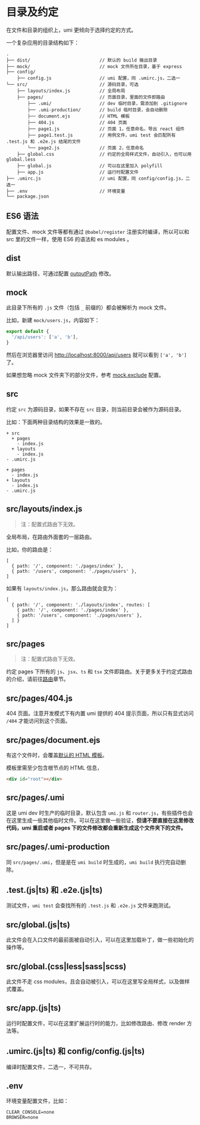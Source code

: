 # 目录及约定

在文件和目录的组织上，umi 更倾向于选择约定的方式。

一个复杂应用的目录结构如下：

```
.
├── dist/                          // 默认的 build 输出目录
├── mock/                          // mock 文件所在目录，基于 express
├── config/
    ├── config.js                  // umi 配置，同 .umirc.js，二选一
└── src/                           // 源码目录，可选
    ├── layouts/index.js           // 全局布局
    ├── pages/                     // 页面目录，里面的文件即路由
        ├── .umi/                  // dev 临时目录，需添加到 .gitignore
        ├── .umi-production/       // build 临时目录，会自动删除
        ├── document.ejs           // HTML 模板
        ├── 404.js                 // 404 页面
        ├── page1.js               // 页面 1，任意命名，导出 react 组件
        ├── page1.test.js          // 用例文件，umi test 会匹配所有 .test.js 和 .e2e.js 结尾的文件
        └── page2.js               // 页面 2，任意命名
    ├── global.css                 // 约定的全局样式文件，自动引入，也可以用 global.less
    ├── global.js                  // 可以在这里加入 polyfill
    ├── app.js                     // 运行时配置文件
├── .umirc.js                      // umi 配置，同 config/config.js，二选一
├── .env                           // 环境变量
└── package.json
```

## ES6 语法

配置文件、mock 文件等都有通过 `@babel/register` 注册实时编译，所以可以和 src 里的文件一样，使用 ES6 的语法和 es modules 。

## dist

默认输出路径，可通过配置 [outputPath](/zh/config/#outputpath) 修改。

## mock

此目录下所有的 `.js` 文件（包括 `_` 前缀的）都会被解析为 mock 文件。

比如，新建 `mock/users.js`，内容如下：

```js
export default {
  '/api/users': ['a', 'b'],
}
```

然后在浏览器里访问 [http://localhost:8000/api/users](http://localhost:8000/api/users) 就可以看到 `['a', 'b']` 了。

如果想忽略 mock 文件夹下的部分文件，参考 [mock.exclude](/zh/config/#mock-exclude) 配置。

## src

约定 `src` 为源码目录，如果不存在 `src` 目录，则当前目录会被作为源码目录。

比如：下面两种目录结构的效果是一致的。

```
+ src
  + pages
    - index.js
  + layouts
    - index.js
- .umirc.js
```

```
+ pages
  - index.js
+ layouts
  - index.js
- .umirc.js
```

## src/layouts/index.js

> 注：配置式路由下无效。

全局布局，在路由外面套的一层路由。

比如，你的路由是：

```
[
  { path: '/', component: './pages/index' },
  { path: '/users', component: './pages/users' },
]
```

如果有 `layouts/index.js`，那么路由就会变为：

```
[
  { path: '/', component: './layouts/index', routes: [
    { path: '/', component: './pages/index' },
    { path: '/users', component: './pages/users' },
  ] }
]
```

## src/pages

> 注：配置式路由下无效。

约定 pages 下所有的 `js`、`jsx`、`ts` 和 `tsx` 文件即路由。关于更多关于约定式路由的介绍，请前往[路由](/zh/guide/router.html)章节。

## src/pages/404.js

404 页面。注意开发模式下有内置 umi 提供的 404 提示页面，所以只有显式访问 `/404` 才能访问到这个页面。

## src/pages/document.ejs

有这个文件时，会覆盖[默认的 HTML 模板](https://github.com/umijs/umi/blob/master/packages/umi-build-dev/template/document.ejs)。

模板里需至少包含根节点的 HTML 信息，

```html
<div id="root"></div>
```

## src/pages/.umi

这是 umi dev 时生产的临时目录，默认包含 `umi.js` 和 `router.js`，有些插件也会在这里生成一些其他临时文件。可以在这里做一些验证，**但请不要直接在这里修改代码，umi 重启或者 pages 下的文件修改都会重新生成这个文件夹下的文件。**

## src/pages/.umi-production

同 `src/pages/.umi`，但是是在 `umi build` 时生成的，`umi build` 执行完自动删除。

## .test.(js|ts) 和 .e2e.(js|ts)

测试文件，`umi test` 会查找所有的 `.test.js` 和 `.e2e.js` 文件来跑测试。

## src/global.(js|ts)

此文件会在入口文件的最前面被自动引入，可以在这里加载补丁，做一些初始化的操作等。

## src/global.(css|less|sass|scss)

此文件不走 css modules，且会自动被引入，可以在这里写全局样式，以及做样式覆盖。

## src/app.(js|ts)

运行时配置文件，可以在这里扩展运行时的能力，比如修改路由、修改 render 方法等。

## .umirc.(js|ts) 和 config/config.(js|ts)

编译时配置文件，二选一，不可共存。

## .env

环境变量配置文件，比如：

```
CLEAR_CONSOLE=none
BROWSER=none
```
